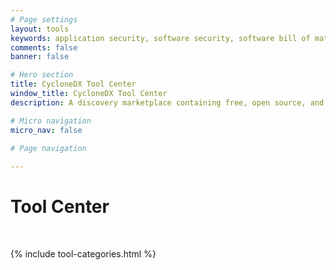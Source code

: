 ```yaml
---
# Page settings
layout: tools
keywords: application security, software security, software bill of material, SBOM, BOM, open source, supply chain, specification, spdx, license, package url, purl, cpe
comments: false
banner: false

# Hero section
title: CycloneDX Tool Center
window_title: CycloneDX Tool Center
description: A discovery marketplace containing free, open source, and proprietary tools and solutions that support the CycloneDX specification.

# Micro navigation
micro_nav: false

# Page navigation
    
---
```


# Tool Center

<p><span id="category-description">&nbsp;</span></p>

{% include tool-categories.html %}